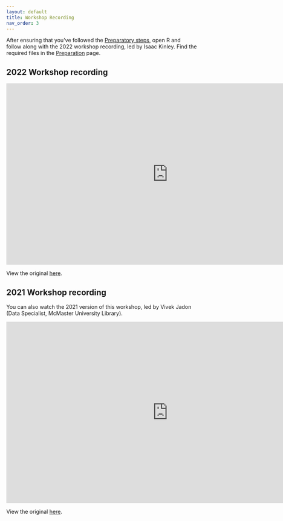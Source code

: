 ```yaml
---
layout: default
title: Workshop Recording
nav_order: 3
---
```


After ensuring that you've followed the [Preparatory steps](preparation), open R and follow along with the 2022 workshop recording, led by Isaac Kinley.  Find the required files in the [Preparation](https://scds.github.io/r-programming/preparation.html) page.

## 2022 Workshop recording

<iframe height="480" width="853" allowfullscreen frameborder=0 src="https://echo360.ca/media/72bb7a46-c355-442b-8813-d59f853b4ff7/public"></iframe>

View the original [here](https://echo360.ca/media/72bb7a46-c355-442b-8813-d59f853b4ff7/public).

## 2021 Workshop recording

You can also watch the 2021 version of this workshop, led by Vivek Jadon (Data Specialist, McMaster University Library). 

<iframe height="480" width="853" allowfullscreen frameborder=0 src="https://echo360.ca/lesson/e1091263-cb56-4b7d-b75a-dbaea4b396e0/classroom#sortDirection=desc"></iframe>

View the original [here](https://echo360.ca/lesson/e1091263-cb56-4b7d-b75a-dbaea4b396e0/classroom#sortDirection=desc).
